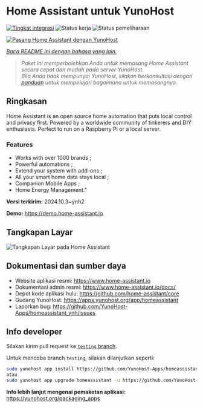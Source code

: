 <!--
N.B.: README ini dibuat secara otomatis oleh <https://github.com/YunoHost/apps/tree/master/tools/readme_generator>
Ini TIDAK boleh diedit dengan tangan.
-->

# Home Assistant untuk YunoHost

[![Tingkat integrasi](https://dash.yunohost.org/integration/homeassistant.svg)](https://ci-apps.yunohost.org/ci/apps/homeassistant/) ![Status kerja](https://ci-apps.yunohost.org/ci/badges/homeassistant.status.svg) ![Status pemeliharaan](https://ci-apps.yunohost.org/ci/badges/homeassistant.maintain.svg)

[![Pasang Home Assistant dengan YunoHost](https://install-app.yunohost.org/install-with-yunohost.svg)](https://install-app.yunohost.org/?app=homeassistant)

*[Baca README ini dengan bahasa yang lain.](./ALL_README.md)*

> *Paket ini memperbolehkan Anda untuk memasang Home Assistant secara cepat dan mudah pada server YunoHost.*  
> *Bila Anda tidak mempunyai YunoHost, silakan berkonsultasi dengan [panduan](https://yunohost.org/install) untuk mempelajari bagaimana untuk memasangnya.*

## Ringkasan

Home Assistant is an open source home automation that puts local control and privacy first. Powered by a worldwide community of tinkerers and DIY enthusiasts. Perfect to run on a Raspberry Pi or a local server. 

### Features

- Works with over 1000 brands ;
- Powerful automations ;
- Extend your system with add-ons ;
- All your smart home data stays local ;
- Companion Mobile Apps ;
- Home Energy Management." 


**Versi terkirim:** 2024.10.3~ynh2

**Demo:** <https://demo.home-assistant.io>

## Tangkapan Layar

![Tangkapan Layar pada Home Assistant](./doc/screenshots/screenshot1.png)

## Dokumentasi dan sumber daya

- Website aplikasi resmi: <https://www.home-assistant.io>
- Dokumentasi admin resmi: <https://www.home-assistant.io/docs/>
- Depot kode aplikasi hulu: <https://github.com/home-assistant/core>
- Gudang YunoHost: <https://apps.yunohost.org/app/homeassistant>
- Laporkan bug: <https://github.com/YunoHost-Apps/homeassistant_ynh/issues>

## Info developer

Silakan kirim pull request ke [`testing` branch](https://github.com/YunoHost-Apps/homeassistant_ynh/tree/testing).

Untuk mencoba branch `testing`, silakan dilanjutkan seperti:

```bash
sudo yunohost app install https://github.com/YunoHost-Apps/homeassistant_ynh/tree/testing --debug
atau
sudo yunohost app upgrade homeassistant -u https://github.com/YunoHost-Apps/homeassistant_ynh/tree/testing --debug
```

**Info lebih lanjut mengenai pemaketan aplikasi:** <https://yunohost.org/packaging_apps>
